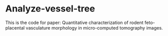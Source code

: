 # Analyze-vessel-tree
This is the code for paper: Quantitative characterization of rodent feto-placental vasculature morphology in micro-computed tomography images.

